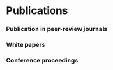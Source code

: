 # Publications

### Publication in peer-review journals

### White papers

### Conference proceedings
